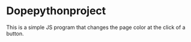 # Dopepythonproject
This is a simple JS program that changes the page color at the click of a button.
